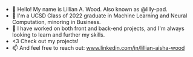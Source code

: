 - 👋 Hello! My name is Lillian A. Wood. Also known as @lilly-pad.
- 👀 I'm a UCSD Class of 2022 graduate in Machine Learning and Neural Computation, minoring in Business.
- 🌱 I have worked on both front and back-end projects, and I'm always looking to learn and further my skills.
- <3 Check out my projects!
- 📫 And feel free to reach out: www.linkedin.com/in/lillian-aisha-wood

<!---
lilly-pad/lilly-pad is a ✨ special ✨ repository because its `README.md` (this file) appears on your GitHub profile.
You can click the Preview link to take a look at your changes.
--->
